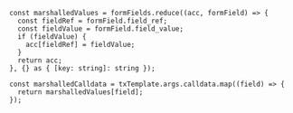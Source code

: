 ``` // Marshal the JSON values into the method signature in the calldata field
  const marshalledValues = formFields.reduce((acc, formField) => {
    const fieldRef = formField.field_ref;
    const fieldValue = formField.field_value;
    if (fieldValue) {
      acc[fieldRef] = fieldValue;
    }
    return acc;
  }, {} as { [key: string]: string });

  const marshalledCalldata = txTemplate.args.calldata.map((field) => {
    return marshalledValues[field];
  });
```